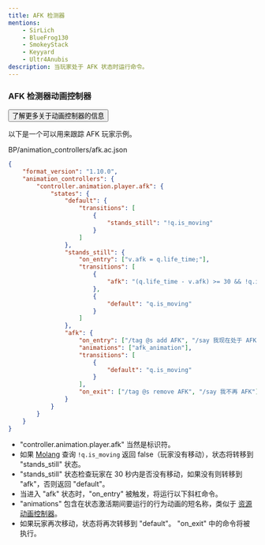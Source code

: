 ```yaml
---
title: AFK 检测器
mentions:
    - SirLich
    - BlueFrog130
    - SmokeyStack
    - Keyyard
    - Ultr4Anubis
description: 当玩家处于 AFK 状态时运行命令。
---
```


### AFK 检测器动画控制器

<Button link="animation-controllers-intro">了解更多关于动画控制器的信息</Button>

以下是一个可以用来跟踪 AFK 玩家示例。

<CodeHeader>BP/animation_controllers/afk.ac.json</CodeHeader>

```json
{
    "format_version": "1.10.0",
    "animation_controllers": {
        "controller.animation.player.afk": {
            "states": {
                "default": {
                    "transitions": [
                        {
                            "stands_still": "!q.is_moving"
                        }
                    ]
                },
                "stands_still": {
                    "on_entry": ["v.afk = q.life_time;"],
                    "transitions": [
                        {
                            "afk": "(q.life_time - v.afk) >= 30 && !q.is_moving"
                        },
                        {
                            "default": "q.is_moving"
                        }
                    ]
                },
                "afk": {
                    "on_entry": ["/tag @s add AFK", "/say 我现在处于 AFK 状态"],
                    "animations": ["afk_animation"],
                    "transitions": [
                        {
                            "default": "q.is_moving"
                        }
                    ],
                    "on_exit": ["/tag @s remove AFK", "/say 我不再 AFK"]
                }
            }
        }
    }
}
```

-   "controller.animation.player.afk" 当然是标识符。
-   如果 [Molang](https://bedrock.dev/r/MoLang) 查询 `!q.is_moving` 返回 false（玩家没有移动），状态将转移到 "stands_still" 状态。
-   "stands_still" 状态检查玩家在 30 秒内是否没有移动，如果没有则转移到 "afk"，否则返回 "default"。
-   当进入 "afk" 状态时，"on_entry" 被触发，将运行以下斜杠命令。
-   "animations" 包含在状态激活期间要运行的行为动画的短名称，类似于 [资源动画控制器](#animation-controller)。
-   如果玩家再次移动，状态将再次转移到 "default"。
    "on_exit" 中的命令将被执行。